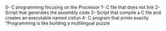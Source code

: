 0- C programming focusing on the Processor
1- C file that does not link
2- Script that generates the assembly code
3- Script that compile a C file and creates an executable named cisfun
4- C program that prints exactly "Programming is like building a multilingual puzzle
